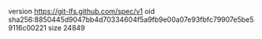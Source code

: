 version https://git-lfs.github.com/spec/v1
oid sha256:8850445d9047bb4d70334604f5a9fb9e00a07e93fbfc79907e5be59116c00221
size 24849
